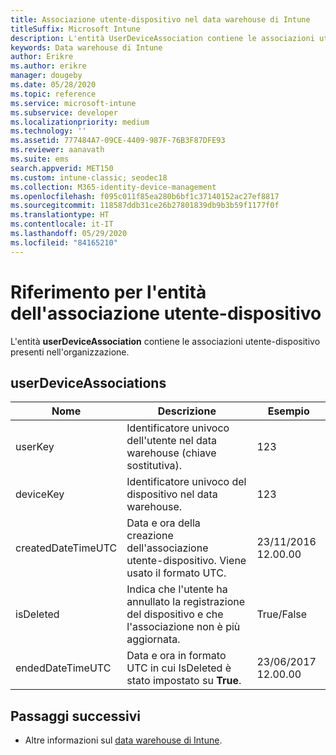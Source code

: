 ```yaml
---
title: Associazione utente-dispositivo nel data warehouse di Intune
titleSuffix: Microsoft Intune
description: L'entità UserDeviceAssociation contiene le associazioni utente-dispositivo presenti nell'organizzazione.
keywords: Data warehouse di Intune
author: Erikre
ms.author: erikre
manager: dougeby
ms.date: 05/28/2020
ms.topic: reference
ms.service: microsoft-intune
ms.subservice: developer
ms.localizationpriority: medium
ms.technology: ''
ms.assetid: 777484A7-09CE-4409-987F-76B3F87DFE93
ms.reviewer: aanavath
ms.suite: ems
search.appverid: MET150
ms.custom: intune-classic; seodec18
ms.collection: M365-identity-device-management
ms.openlocfilehash: f095c011f85ea280b6bf1c37140152ac27ef8817
ms.sourcegitcommit: 118587ddb31ce26b27801839db9b3b59f1177f0f
ms.translationtype: HT
ms.contentlocale: it-IT
ms.lasthandoff: 05/29/2020
ms.locfileid: "84165210"
---
```

# <a name="reference-for-user-device-association-entity"></a>Riferimento per l'entità dell'associazione utente-dispositivo

L'entità **userDeviceAssociation** contiene le associazioni utente-dispositivo presenti nell'organizzazione.

## <a name="userdeviceassociations"></a>userDeviceAssociations


|        Nome        |                                           Descrizione                                            |        Esempio         |
|--------------------|--------------------------------------------------------------------------------------------------|------------------------|
|      userKey       |              Identificatore univoco dell'utente nel data warehouse (chiave sostitutiva).               |          123           |
|     deviceKey      |                      Identificatore univoco del dispositivo nel data warehouse.                      |          123           |
| createdDateTimeUTC |           Data e ora della creazione dell'associazione utente-dispositivo. Viene usato il formato UTC.           | 23/11/2016 12.00.00 |
|     isDeleted      | Indica che l'utente ha annullato la registrazione del dispositivo e che l'associazione non è più aggiornata. |       True/False       |
|  endedDateTimeUTC  |              Data e ora in formato UTC in cui IsDeleted è stato impostato su <strong>True</strong>.               | 23/06/2017 12.00.00 |

## <a name="next-steps"></a>Passaggi successivi

- Altre informazioni sul [data warehouse di Intune](reports-nav-create-intune-reports.md).
